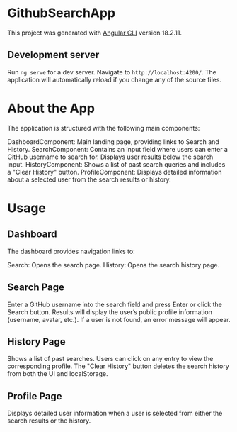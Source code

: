 # GithubSearchApp

This project was generated with [Angular CLI](https://github.com/angular/angular-cli) version 18.2.11.

## Development server

Run `ng serve` for a dev server. Navigate to `http://localhost:4200/`. The application will automatically reload if you change any of the source files.

# About the App
The application is structured with the following main components:

DashboardComponent: Main landing page, providing links to Search and History.
SearchComponent: Contains an input field where users can enter a GitHub username to search for. Displays user results below the search input.
HistoryComponent: Shows a list of past search queries and includes a "Clear History" button.
ProfileComponent: Displays detailed information about a selected user from the search results or history.

# Usage
## Dashboard
The dashboard provides navigation links to:

Search: Opens the search page.
History: Opens the search history page.
## Search Page
Enter a GitHub username into the search field and press Enter or click the Search button.
Results will display the user’s public profile information (username, avatar, etc.).
If a user is not found, an error message will appear.
## History Page
Shows a list of past searches.
Users can click on any entry to view the corresponding profile.
The "Clear History" button deletes the search history from both the UI and localStorage.
## Profile Page
Displays detailed user information when a user is selected from either the search results or the history.
